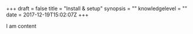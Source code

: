 +++
draft = false
title = "Install &amp; setup"
synopsis = ""
knowledgelevel = ""
date = 2017-12-19T15:02:07Z
+++

I am content

